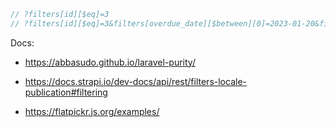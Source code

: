 ```js
// ?filters[id][$eq]=3
// ?filters[id][$eq]=3&filters[overdue_date][$between][0]=2023-01-20&filters[overdue_date][$between][1]=2023-01-22
```

Docs:
- https://abbasudo.github.io/laravel-purity/
- https://docs.strapi.io/dev-docs/api/rest/filters-locale-publication#filtering


- https://flatpickr.js.org/examples/
